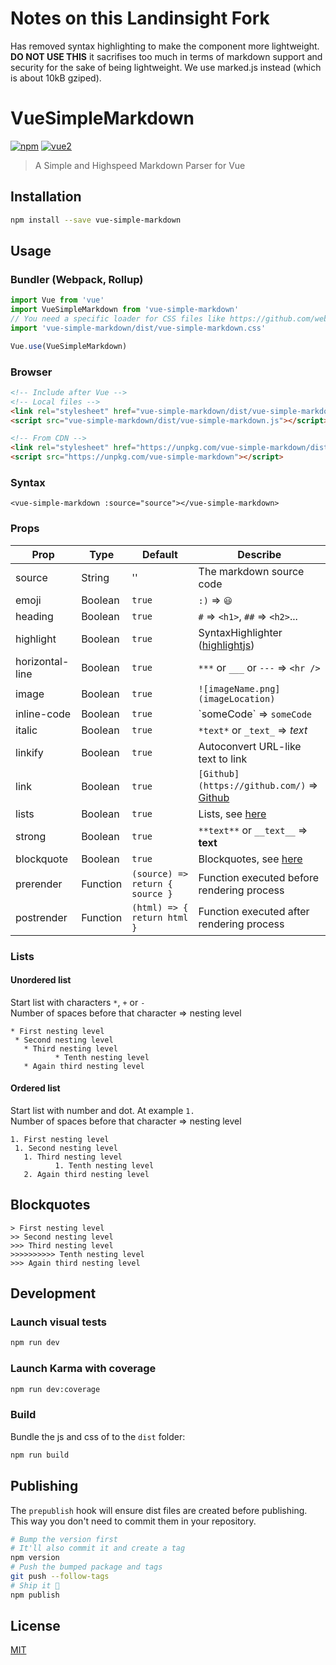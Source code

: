 # Notes on this Landinsight Fork
Has removed syntax highlighting to make the component more lightweight.
**DO NOT USE THIS** it sacrifises too much in terms of markdown support and security for the sake of being lightweight. We use marked.js instead (which is about 10kB gziped).

# VueSimpleMarkdown

[![npm](https://img.shields.io/npm/v/vue-simple-markdown.svg)](https://www.npmjs.com/package/vue-simple-markdown) [![vue2](https://img.shields.io/badge/vue-2.x-brightgreen.svg)](https://vuejs.org/)

> A Simple and Highspeed Markdown Parser for Vue

## Installation

```bash
npm install --save vue-simple-markdown
```

## Usage

### Bundler (Webpack, Rollup)

```js
import Vue from 'vue'
import VueSimpleMarkdown from 'vue-simple-markdown'
// You need a specific loader for CSS files like https://github.com/webpack/css-loader
import 'vue-simple-markdown/dist/vue-simple-markdown.css'

Vue.use(VueSimpleMarkdown)
```

### Browser

```html
<!-- Include after Vue -->
<!-- Local files -->
<link rel="stylesheet" href="vue-simple-markdown/dist/vue-simple-markdown.css"></link>
<script src="vue-simple-markdown/dist/vue-simple-markdown.js"></script>

<!-- From CDN -->
<link rel="stylesheet" href="https://unpkg.com/vue-simple-markdown/dist/vue-simple-markdown.css"></link>
<script src="https://unpkg.com/vue-simple-markdown"></script>
```

### Syntax
```
<vue-simple-markdown :source="source"></vue-simple-markdown>
```
### Props

| Prop | Type | Default | Describe |
| ---- | ---- | ------- | ------- |
| source | String | '' | The markdown source code |
| emoji | Boolean | `true` | `:)` => `😃` |
| heading | Boolean | `true` | `#` => `<h1>`, `##` => `<h2>`... |
| highlight | Boolean | `true` | SyntaxHighlighter ([highlightjs](https://www.npmjs.com/package/highlightjs)) |
| horizontal-line | Boolean | `true` | `***` or `___` or `---` => `<hr />` |
| image | Boolean | `true` | `![imageName.png](imageLocation)` |
| inline-code | Boolean | `true` | \`someCode\` => `someCode` |
| italic | Boolean | `true` | `*text*` or `_text_` => *text* |
| linkify | Boolean | `true` | Autoconvert URL-like text to link |
| link | Boolean | `true` | `[Github](https://github.com/)` => [Github](https://github.com/) |
| lists | Boolean | `true` | Lists, see [here](#lists) |
| strong | Boolean | `true` | `**text**` or `__text__` => __text__ |
| blockquote | Boolean | `true` | Blockquotes, see [here](#blockquotes) |
| prerender | Function | `(source) => return { source }` | Function executed before rendering process |
| postrender | Function | `(html) => { return html }` | Function executed after rendering process |

### Lists
#### Unordered list

Start list with characters `*`, `+` or `-`  
Number of spaces before that character => nesting level

```
* First nesting level
 * Second nesting level
   * Third nesting level
          * Tenth nesting level
   * Again third nesting level
```
#### Ordered list

Start list with number and dot. At example `1.`  
Number of spaces before that character => nesting level

```
1. First nesting level
 1. Second nesting level
   1. Third nesting level
          1. Tenth nesting level
   2. Again third nesting level
```

## Blockquotes
```
> First nesting level
>> Second nesting level
>>> Third nesting level
>>>>>>>>>> Tenth nesting level
>>> Again third nesting level
```

## Development

### Launch visual tests

```bash
npm run dev
```

### Launch Karma with coverage

```bash
npm run dev:coverage
```

### Build

Bundle the js and css of to the `dist` folder:

```bash
npm run build
```


## Publishing

The `prepublish` hook will ensure dist files are created before publishing. This
way you don't need to commit them in your repository.

```bash
# Bump the version first
# It'll also commit it and create a tag
npm version
# Push the bumped package and tags
git push --follow-tags
# Ship it 🚀
npm publish
```

## License

[MIT](http://opensource.org/licenses/MIT)
